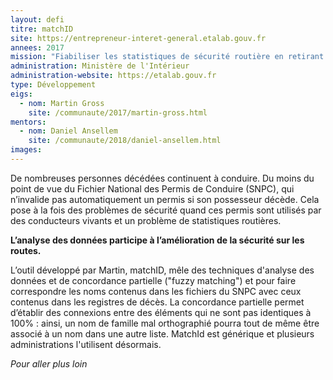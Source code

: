 ```yaml
---
layout: defi
titre: matchID
site: https://entrepreneur-interet-general.etalab.gouv.fr
annees: 2017
mission: "Fiabiliser les statistiques de sécurité routière en retirant les personnes décédées du Fichier National des Permis de Conduire"
administration: Ministère de l'Intérieur
administration-website: https://etalab.gouv.fr
type: Développement
eigs:
  - nom: Martin Gross
    site: /communaute/2017/martin-gross.html
mentors:
  - nom: Daniel Ansellem
    site: /communaute/2018/daniel-ansellem.html
images:
---
```


De nombreuses personnes décédées continuent à conduire.  Du moins du
point de vue du Fichier National des Permis de Conduire (SNPC), qui
n’invalide pas automatiquement un permis si son possesseur décède.
Cela pose à la fois des problèmes de sécurité quand ces permis sont
utilisés par des conducteurs vivants et un problème de statistiques
routières.

**L’analyse des données participe à l’amélioration de la sécurité sur
les routes.**

L’outil développé par Martin, matchID, mêle des techniques d'analyse
des données et de concordance partielle ("fuzzy matching") et pour
faire correspondre les noms contenus dans les fichiers du SNPC avec
ceux contenus dans les registres de décès.  La concordance partielle
permet d’établir des connexions entre des éléments qui ne sont pas
identiques à 100% : ainsi, un nom de famille mal orthographié pourra
tout de même être associé à un nom dans une autre liste.  MatchId est
générique et plusieurs administrations l'utilisent désormais.

_Pour aller plus loin_
